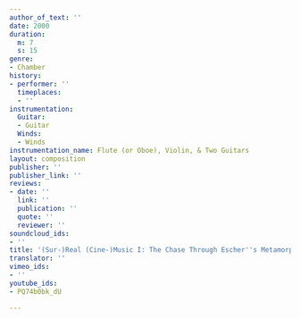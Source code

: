 ```yaml
---
author_of_text: ''
date: 2000
duration:
  m: 7
  s: 15
genre:
- Chamber
history:
- performer: ''
  timeplaces:
  - ''
instrumentation:
  Guitar:
  - Guitar
  Winds:
  - Winds
instrumentation_name: Flute (or Oboe), Violin, & Two Guitars
layout: composition
publisher: ''
publisher_link: ''
reviews:
- date: ''
  link: ''
  publication: ''
  quote: ''
  reviewer: ''
soundcloud_ids:
- ''
title: '(Sur-)Real (Cine-)Music I: The Chase Through Escher''s Metamorphosen'
translator: ''
vimeo_ids:
- ''
youtube_ids:
- PQ74b0bk_dU

---
```

